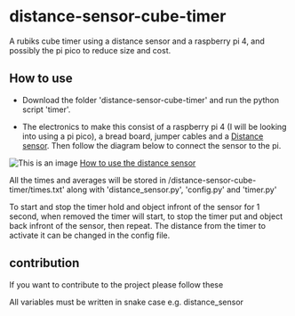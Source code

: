 # distance-sensor-cube-timer

A rubiks cube timer using a distance sensor and a raspberry pi 4, and possibly the pi pico to reduce size and cost.

## How to use

* Download the folder 'distance-sensor-cube-timer' and run the python script 'timer'.

* The electronics to make this consist of a raspberry pi 4 (I will be looking into using a pi pico), a bread board, jumper cables and a 
[Distance sensor](https://thepihut.com/products/ultrasonic-distance-sensor-hcsr04?variant=1054704288&currency=GBP&utm_medium=product_sync&utm_source=google&utm_content).
Then follow the diagram below to connect the sensor to the pi.

![This is an image](https://tutorials-raspberrypi.de/wp-content/uploads/2014/05/ultraschall_Steckplatine.png)
[How to use the distance sensor](https://tutorials-raspberrypi.com/raspberry-pi-ultrasonic-sensor-hc-sr04/)

All the times and averages will be stored in /distance-sensor-cube-timer/times.txt' along with 'distance_sensor.py', 'config.py' and 'timer.py'

To start and stop the timer hold and object infront of the sensor for 1 second, when removed the timer will start, to stop the timer put and object back infront of the sensor, then repeat.
The distance from the timer to activate it can be changed in the config file.

## contribution

If you want to contribute to the project please follow these

All variables must be written in snake case e.g. distance_sensor
